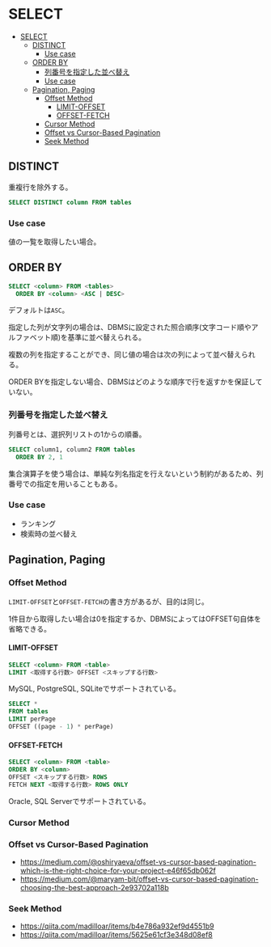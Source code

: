 # SELECT

- [SELECT](#select)
  - [DISTINCT](#distinct)
    - [Use case](#use-case)
  - [ORDER BY](#order-by)
    - [列番号を指定した並べ替え](#列番号を指定した並べ替え)
    - [Use case](#use-case-1)
  - [Pagination, Paging](#pagination-paging)
    - [Offset Method](#offset-method)
      - [LIMIT-OFFSET](#limit-offset)
      - [OFFSET-FETCH](#offset-fetch)
    - [Cursor Method](#cursor-method)
    - [Offset vs Cursor-Based Pagination](#offset-vs-cursor-based-pagination)
    - [Seek Method](#seek-method)

## DISTINCT

重複行を除外する。

```sql
SELECT DISTINCT column FROM tables
```

### Use case

値の一覧を取得したい場合。

## ORDER BY

```sql
SELECT <column> FROM <tables>
  ORDER BY <column> <ASC | DESC>
```

デフォルトは`ASC`。

指定した列が文字列の場合は、DBMSに設定された照合順序(文字コード順やアルファベット順)を基準に並べ替えられる。

複数の列を指定することができ、同じ値の場合は次の列によって並べ替えられる。

ORDER BYを指定しない場合、DBMSはどのような順序で行を返すかを保証していない。

### 列番号を指定した並べ替え

列番号とは、選択列リストの1からの順番。

```sql
SELECT column1, column2 FROM tables
  ORDER BY 2, 1
```

集合演算子を使う場合は、単純な列名指定を行えないという制約があるため、列番号での指定を用いることもある。

### Use case

- ランキング
- 検索時の並べ替え

## Pagination, Paging

### Offset Method

`LIMIT-OFFSET`と`OFFSET-FETCH`の書き方があるが、目的は同じ。

1件目から取得したい場合は0を指定するか、DBMSによってはOFFSET句自体を省略できる。

#### LIMIT-OFFSET

```sql
SELECT <column> FROM <table>
LIMIT <取得する行数> OFFSET <スキップする行数>
```

MySQL, PostgreSQL, SQLiteでサポートされている。

```sql
SELECT *
FROM tables
LIMIT perPage
OFFSET ((page - 1) * perPage)
```

#### OFFSET-FETCH

```sql
SELECT <column> FROM <table>
ORDER BY <column>
OFFSET <スキップする行数> ROWS
FETCH NEXT <取得する行数> ROWS ONLY
```

Oracle, SQL Serverでサポートされている。

### Cursor Method

<!-- TODO -->

### Offset vs Cursor-Based Pagination

- <https://medium.com/@oshiryaeva/offset-vs-cursor-based-pagination-which-is-the-right-choice-for-your-project-e46f65db062f>
- <https://medium.com/@maryam-bit/offset-vs-cursor-based-pagination-choosing-the-best-approach-2e93702a118b>

### Seek Method

- <https://qiita.com/madilloar/items/b4e786a932ef9d4551b9>
- <https://qiita.com/madilloar/items/5625e61cf3e348d08ef8>
